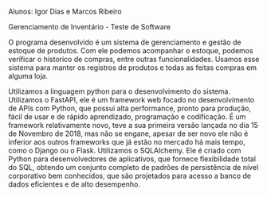 Alunos: Igor Dias e Marcos Ribeiro

Gerenciamento de Inventário - Teste de Software



O programa desenvolvido é um sistema de gerenciamento e gestão de estoque de produtos. Com ele podemos acompanhar o estoque, podemos verificar o historico de compras, entre outras funcionalidades.
Usamos esse sistema para manter os registros de produtos e todas as feitas compras em alguma loja.

Utilizamos a linguagem python para o desenvolvimento do sistema.
Utilizamos o FastAPI, ele é um framework web focado no desenvolvimento de APIs com Python, que possui alta performance, pronto para produção, fácil de usar e de rápido aprendizado, programação e codificação. É um framework relativamente novo, teve a sua primeira versão lançada no dia 15 de Novembro de 2018, mas não se engane, apesar de ser novo ele não é inferior aos outros frameworks que já estão no mercado há mais tempo, como o Django ou o Flask.
Utilizamos o SQLAlchemy. Ele é criado com Python para desenvolvedores de aplicativos, que fornece flexibilidade total do SQL, obtendo um conjunto completo de padrões de persistência de nível corporativo bem conhecidos, que são projetados para acesso a banco de dados eficientes e de alto desempenho.

